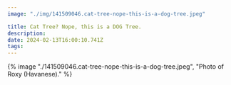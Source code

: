 ```yaml
---
image: "./img/141509046.cat-tree-nope-this-is-a-dog-tree.jpeg"

title: Cat Tree? Nope, this is a DOG Tree.
description: 
date: 2024-02-13T16:00:10.741Z
tags: 
---
```

{% image "./141509046.cat-tree-nope-this-is-a-dog-tree.jpeg", "Photo of Roxy (Havanese)." %}